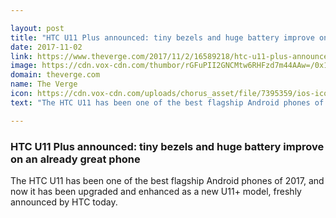 ```yaml
---

layout: post
title: "HTC U11 Plus announced: tiny bezels and huge battery improve on an already great phone"
date: 2017-11-02
link: https://www.theverge.com/2017/11/2/16589218/htc-u11-plus-announced-specs-release-date-price-android-oreo
image: https://cdn.vox-cdn.com/thumbor/rGFuPII2GNCMtw6RHFzd7m44AAw=/0x146:2040x1214/fit-in/1200x630/cdn.vox-cdn.com/uploads/chorus_asset/file/9584409/20171101_htc_u11_plus_vladsavov_00028.jpg
domain: theverge.com
name: The Verge
icon: https://cdn.vox-cdn.com/uploads/chorus_asset/file/7395359/ios-icon.0.png
text: "The HTC U11 has been one of the best flagship Android phones of 2017, and now it has been upgraded and enhanced as a new U11+ model, freshly announced by HTC today."

---
```


### HTC U11 Plus announced: tiny bezels and huge battery improve on an already great phone

The HTC U11 has been one of the best flagship Android phones of 2017, and now it has been upgraded and enhanced as a new U11+ model, freshly announced by HTC today.